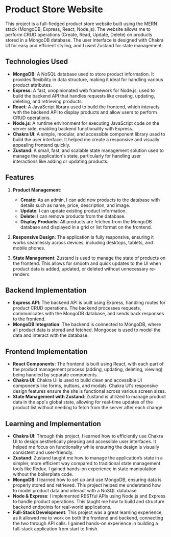 # Product Store Website

This project is a full-fledged product store website built using the MERN stack (MongoDB, Express, React, Node.js). The website allows me to perform CRUD operations (Create, Read, Update, Delete) on products stored in a MongoDB database. The user interface is designed with Chakra UI for easy and efficient styling, and I used Zustand for state management.

## Technologies Used

- **MongoDB**: A NoSQL database used to store product information. It provides flexibility in data structure, making it ideal for handling various product attributes.
- **Express**: A fast, unopinionated web framework for Node.js, used to build the backend API that handles requests like creating, updating, deleting, and retrieving products.
- **React**: A JavaScript library used to build the frontend, which interacts with the backend API to display products and allow users to perform CRUD operations.
- **Node.js**: A runtime environment for executing JavaScript code on the server side, enabling backend functionality with Express.
- **Chakra UI**: A simple, modular, and accessible component library used to build the user interface. It helped me create a responsive and visually appealing frontend quickly.
- **Zustand**: A small, fast, and scalable state management solution used to manage the application's state, particularly for handling user interactions like adding or updating products.

## Features

1. **Product Management**:
   - **Create**: As an admin, I can add new products to the database with details such as name, price, description, and image.
   - **Update**: I can update existing product information.
   - **Delete**: I can remove products from the database.
   - **Display Products**: All products are fetched from the MongoDB database and displayed in a grid or list format on the frontend.

2. **Responsive Design**: 
   The application is fully responsive, ensuring it works seamlessly across devices, including desktops, tablets, and mobile phones.

3. **State Management**:
   Zustand is used to manage the state of products on the frontend. This allows for smooth and quick updates to the UI when product data is added, updated, or deleted without unnecessary re-renders.

## Backend Implementation

- **Express API**: The backend API is built using Express, handling routes for product CRUD operations. The backend processes requests, communicates with the MongoDB database, and sends back responses to the frontend.
- **MongoDB Integration**: The backend is connected to MongoDB, where all product data is stored and fetched. Mongoose is used to model the data and interact with the database.

## Frontend Implementation

- **React Components**: The frontend is built using React, with each part of the product management process (adding, updating, deleting, viewing) being handled by separate components.
- **Chakra UI**: Chakra UI is used to build clean and accessible UI components like forms, buttons, and modals. Chakra UI's responsive design features ensure the site is functional across various screen sizes.
- **State Management with Zustand**: Zustand is utilized to manage product data in the app's global state, allowing for real-time updates of the product list without needing to fetch from the server after each change.

## Learning and Implementation

- **Chakra UI**: Through this project, I learned how to efficiently use Chakra UI to design aesthetically pleasing and accessible user interfaces. It helped me focus on functionality while ensuring the design is visually consistent and user-friendly.
- **Zustand**: Zustand taught me how to manage the application’s state in a simpler, more efficient way compared to traditional state management tools like Redux. I gained hands-on experience in state manipulation without the boilerplate code.
- **MongoDB**: I learned how to set up and use MongoDB, ensuring data is properly stored and retrieved. This project helped me understand how to model product data and interact with a NoSQL database.
- **Node & Express**: I implemented RESTful APIs using Node.js and Express to handle product operations. This taught me how to build and structure backend endpoints for real-world applications.
- **Full-Stack Development**: This project was a great learning experience, as it allowed me to work on both the frontend and backend, connecting the two through API calls. I gained hands-on experience in building a full-stack application from start to finish.
